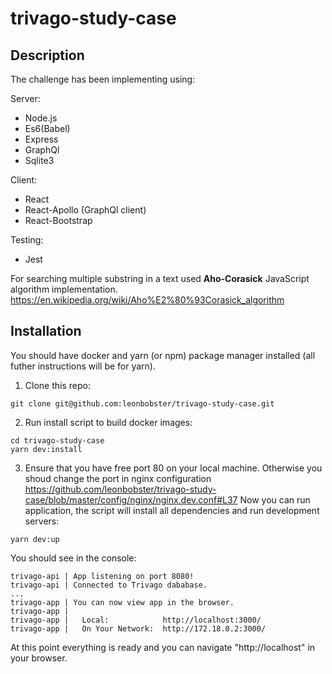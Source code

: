 # trivago-study-case

## Description

The challenge has been implementing using:

Server:
- Node.js
- Es6(Babel)
- Express
- GraphQl
- Sqlite3
  
Client:
- React
- React-Apollo (GraphQl client)
- React-Bootstrap
  
Testing:  
- Jest

For searching multiple substring in a text used **Aho-Corasick** JavaScript algorithm implementation.
https://en.wikipedia.org/wiki/Aho%E2%80%93Corasick_algorithm


## Installation

You should have docker and yarn (or npm) package manager installed (all futher instructions will be for yarn).

1. Clone this repo:
```
git clone git@github.com:leonbobster/trivago-study-case.git
```

2. Run install script to build docker images:
```
cd trivago-study-case
yarn dev:install
```

3. Ensure that you have free port 80 on your local machine. 
Otherwise you shoud change the port in nginx configuration 
https://github.com/leonbobster/trivago-study-case/blob/master/config/nginx/nginx.dev.conf#L37
Now you can run application, the script will install all dependencies and run development servers:
```
yarn dev:up
```

You should see in the console:

```
trivago-api | App listening on port 8080!
trivago-api | Connected to Trivago dababase.
...
trivago-app | You can now view app in the browser.
trivago-app | 
trivago-app |   Local:            http://localhost:3000/
trivago-app |   On Your Network:  http://172.18.0.2:3000/
```

At this point everything is ready and you can navigate "http://localhost" in your browser.
